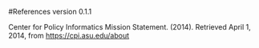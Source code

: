 #References
version 0.1.1

Center for Policy Informatics Mission Statement. (2014). Retrieved April 1, 2014, from https://cpi.asu.edu/about

